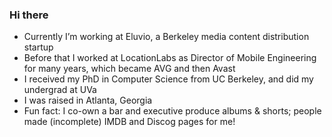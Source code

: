 ### Hi there 

<!--
**toddhodes/toddhodes** `README.md` (this file) appears on your GitHub profile.
-->

- Currently I’m working at Eluvio, a Berkeley media content distribution startup
- Before that I worked at LocationLabs as Director of Mobile Engineering for many years, which became AVG and then Avast
- I received my PhD in Computer Science from UC Berkeley, and did my undergrad at UVa
- I was raised in Atlanta, Georgia
- Fun fact: I co-own a bar and executive produce albums & shorts; people made (incomplete) IMDB and Discog pages for me!
